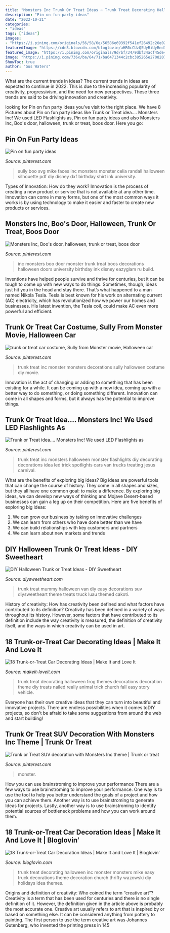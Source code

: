 ```yaml
---
title: "Monsters Inc Trunk Or Treat Ideas ~ Trunk Treat Decorating Halloween Frog Themes Decorations Decoration Theme Diy Treats Nailed Really Animal Trick Church Fall Easy Story Vehicle"
description: "Pin on fun party ideas"
date: "2022-10-21"
categories:
- "ideas"
tags: ["ideas"]
images:
- "https://i.pinimg.com/originals/56/58/6e/56586e69392f541ef26492c26e02aa06.jpg"
featuredImage: "https://cdn3.blovcdn.com/bloglovin/aHR0cCUzQSUyRiUyRnd3dy5tYWtlaXQtbG92ZWl0LmNvbSUyRndwLWNvbnRlbnQlMkZ1cGxvYWRzJTJGMjAxNCUyRjA5JTJGMS1tb25zdGVycy1pbmMuanBn?checksum=155d79c55d639c00b5d7df408590906fbea39457&amp;format=j"
featured_image: "https://i.pinimg.com/originals/9d/bf/34/9dbf34acf45de4ae4b9c1d070588e678.jpg"
image: "https://i.pinimg.com/736x/ba/64/71/ba6471344c2cbc385265e2708207316f.jpg"
ShowToc: true
author: "Gus Waters"
---
```



What are the current trends in ideas?
The current trends in ideas are expected to continue in 2022. This is due to the increasing popularity of creativity, progressivism, and the need for new perspectives. These three trends are said to be driving innovation and creativity.

	

		
looking for Pin on fun party ideas you've visit to the right place. We have 8 Pictures about Pin on fun party ideas like Trunk or Treat idea.... Monsters Inc! We used LED Flashlights as, Pin on fun party ideas and also Monsters Inc, Boo&#039;s door, halloween, trunk or treat, boos door. Here you go:
		
    
## Pin On Fun Party Ideas

<img loading=lazy src="https://i.pinimg.com/736x/92/09/99/920999076176adff854aadd24dc77b02.jpg" onerror="this.onerror=null;this.src='https://tse1.mm.bing.net/th?id=OIP.fs75WbGTS6v7bTawPWQzdAHaJl&amp;pid=15.1';" alt="Pin on fun party ideas">

_Source: pinterest.com_

>sully boo svg mike faces inc monsters monster celia randall halloween silhouette pdf diy disney dxf birthday shirt ink university. 

	

Types of Innovation: How do they work?
Innovation is the process of creating a new product or service that is not available at any other time. Innovation can come in many forms, but one of the most common ways it works is by using technology to make it easier and faster to create new products or services.

    
## Monsters Inc, Boo&#039;s Door, Halloween, Trunk Or Treat, Boos Door

<img loading=lazy src="https://i.pinimg.com/originals/56/58/6e/56586e69392f541ef26492c26e02aa06.jpg" onerror="this.onerror=null;this.src='https://tse1.mm.bing.net/th?id=OIP.1mbRvx9N3dsv9SNRQ_fV_wHaNK&amp;pid=15.1';" alt="Monsters Inc, Boo&#039;s door, halloween, trunk or treat, boos door">

_Source: pinterest.com_

>inc monsters boo door monster trunk treat boos decorations halloween doors university birthday ink disney eazyglam ru build. 

	

Inventions have helped people survive and thrive for centuries, but it can be tough to come up with new ways to do things. Sometimes, though, ideas just hit you in the head and stay there. That’s what happened to a man named Nikola Tesla. Tesla is best known for his work on alternating current (AC) electricity, which has revolutionized how we power our homes and businesses. His latest invention, the Tesla coil, could make AC even more powerful and efficient.

    
## Trunk Or Treat Car Costume, Sully From Monster Movie, Halloween Car

<img loading=lazy src="https://i.pinimg.com/736x/ba/64/71/ba6471344c2cbc385265e2708207316f.jpg" onerror="this.onerror=null;this.src='https://tse1.mm.bing.net/th?id=OIP.N6Krw_FzXADMsxJbrcjduwHaKS&amp;pid=15.1';" alt="trunk or treat car costume, Sully from Monster movie, Halloween car">

_Source: pinterest.com_

>trunk treat inc monster monsters decorations sully halloween costume diy movie. 

	

Innovation is the act of changing or adding to something that has been existing for a while. It can be coming up with a new idea, coming up with a better way to do something, or doing something different. Innovation can come in all shapes and forms, but it always has the potential to improve things.

    
## Trunk Or Treat Idea.... Monsters Inc! We Used LED Flashlights As

<img loading=lazy src="https://i.pinimg.com/originals/9d/bf/34/9dbf34acf45de4ae4b9c1d070588e678.jpg" onerror="this.onerror=null;this.src='https://tse1.mm.bing.net/th?id=OIP.TokJLBPvSvkS0n_tYNTq4QHaI9&amp;pid=15.1';" alt="Trunk or Treat idea.... Monsters Inc! We used LED Flashlights as">

_Source: pinterest.com_

>trunk treat inc monsters halloween monster flashlights diy decorating decorations idea led trick spotlights cars van trucks treating jesus carnival. 

	

What are the benefits of exploring big ideas?
Big ideas are powerful tools that can change the course of history. They come in all shapes and sizes, but they all have one common goal: to make a difference. By exploring big ideas, we can develop new ways of thinking and Mojave Desert-based businesses can gain a leg up on their competition. Here are five benefits of exploring big ideas: 
1. We can grow our business by taking on innovative challenges
2. We can learn from others who have done better than we have
3. We can build relationships with key customers and partners
4. We can learn about new markets and trends

    
## DIY Halloween Trunk Or Treat Ideas - DIY Sweetheart

<img loading=lazy src="https://diysweetheart.com/wp-content/uploads/2019/06/Trunk-or-treat-Mummy-van.jpg" onerror="this.onerror=null;this.src='https://tse3.mm.bing.net/th?id=OIP.LDBjBopjxDa5tMrk62TctwCoEs&amp;pid=15.1';" alt="DIY Halloween Trunk or Treat Ideas - DIY Sweetheart">

_Source: diysweetheart.com_

>trunk treat mummy halloween van diy easy decorations suv diysweetheart theme treats truck luau themed cakoti. 

	

History of creativity: How has creativity been defined and what factors have contributed to its definition?
Creativity has been defined in a variety of ways throughout its history. However, some factors that have contributed to its definition include the way creativity is measured, the definition of creativity itself, and the ways in which creativity can be used in art.

    
## 18 Trunk-or-Treat Car Decorating Ideas | Make It And Love It

<img loading=lazy src="https://makeit-loveit.com/wp-content/uploads/2014/09/1-frog.jpg" onerror="this.onerror=null;this.src='https://tse2.mm.bing.net/th?id=OIP.kNOV77pmMkGUPrCdZEeIdQHaFi&amp;pid=15.1';" alt="18 Trunk-or-Treat Car Decorating Ideas | Make It and Love It">

_Source: makeit-loveit.com_

>trunk treat decorating halloween frog themes decorations decoration theme diy treats nailed really animal trick church fall easy story vehicle. 

	

Everyone has their own creative ideas that they can turn into beautiful and innovative projects. There are endless possibilities when it comes toDIY projects, so don't be afraid to take some suggestions from around the web and start building!

    
## Trunk Or Treat SUV Decoration With Monsters Inc Theme | Trunk Or Treat

<img loading=lazy src="https://i.pinimg.com/originals/f6/5c/2f/f65c2f419f73da3125adf5a6547a156c.jpg" onerror="this.onerror=null;this.src='https://tse2.mm.bing.net/th?id=OIP.TsuAU-VPRh_TmgZqJIrZkQHaHi&amp;pid=15.1';" alt="Trunk or Treat SUV decoration with Monsters Inc theme | Trunk or treat">

_Source: pinterest.com_

>monster. 

	

How you can use brainstroming to improve your performance
There are a few ways to use brainstroming to improve your performance. One way is to use the tool to help you better understand the goals of a project and how you can achieve them. Another way is to use brainstroming to generate Ideas for projects. Lastly, another way is to use brainstroming to identify potential sources of bottleneck problems and how you can work around them.

    
## 18 Trunk-or-Treat Car Decoration Ideas | Make It And Love It | Bloglovin’

<img loading=lazy src="https://cdn3.blovcdn.com/bloglovin/aHR0cCUzQSUyRiUyRnd3dy5tYWtlaXQtbG92ZWl0LmNvbSUyRndwLWNvbnRlbnQlMkZ1cGxvYWRzJTJGMjAxNCUyRjA5JTJGMS1tb25zdGVycy1pbmMuanBn?checksum=155d79c55d639c00b5d7df408590906fbea39457&amp;format=j" onerror="this.onerror=null;this.src='https://tse4.mm.bing.net/th?id=OIP.fDbjVUL24RR9TMSgWaByrwHaLE&amp;pid=15.1';" alt="18 Trunk-or-Treat Car Decoration Ideas | Make It and Love It | Bloglovin’">

_Source: bloglovin.com_

>trunk treat decorating halloween inc monster monsters mike easy truck decorations theme decoration church thrifty wazowski diy holidays idea themes. 

	

Origins and definition of creativity: Who coined the term “creative art”?
Creativity is a term that has been used for centuries and there is no single definition of it. However, the definition given in the article above is probably the most accurate one. Creative art usually refers to art that is inspired by or based on something else. It can be considered anything from pottery to painting. The first person to use the term creative art was Johannes Gutenberg, who invented the printing press in 145
